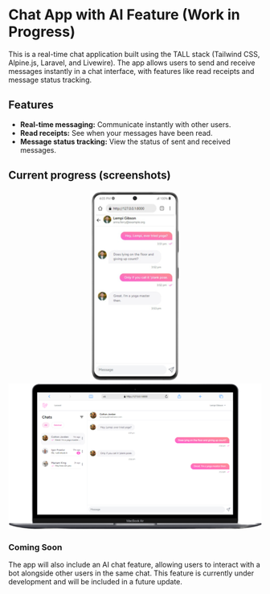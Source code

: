 
# Chat App with AI Feature (Work in Progress)

This is a real-time chat application built using the TALL stack (Tailwind CSS, Alpine.js, Laravel, and Livewire). The app allows users to send and receive messages instantly in a chat interface, with features like read receipts and message status tracking.

## Features
- **Real-time messaging:** Communicate instantly with other users.
- **Read receipts:** See when your messages have been read.
- **Message status tracking:** View the status of sent and received messages.

## Current progress (screenshots) 
 
  <div align="center">
  <a href="https://mofokengtt21.github.io/react-cms-tailwind-project/"><img src="screenshots\phone.png"  width="180"></a>
  <a href="https://github.com/MofokengTT21/driver-behavior"><img src="screenshots/laptop.png"  width="657"></a>
  </div>

### Coming Soon
The app will also include an AI chat feature, allowing users to interact with a bot alongside other users in the same chat. This feature is currently under development and will be included in a future update.
